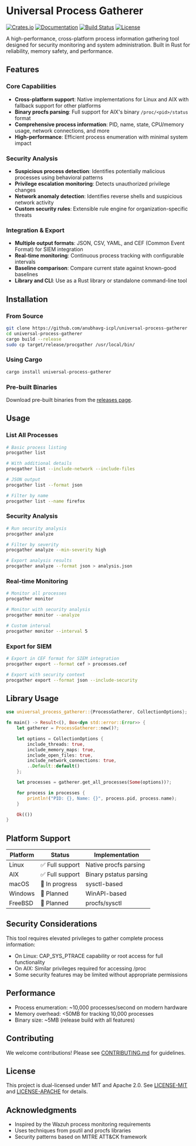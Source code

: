 # Universal Process Gatherer

[![Crates.io](https://img.shields.io/crates/v/universal-process-gatherer.svg)](https://crates.io/crates/universal-process-gatherer)
[![Documentation](https://docs.rs/universal-process-gatherer/badge.svg)](https://docs.rs/universal-process-gatherer)
[![Build Status](https://github.com/anubhavg-icpl/universal-process-gatherer/workflows/CI/badge.svg)](https://github.com/anubhavg-icpl/universal-process-gatherer/actions)
[![License](https://img.shields.io/badge/license-MIT%2FApache--2.0-blue.svg)](LICENSE-MIT)

A high-performance, cross-platform process information gathering tool designed for security monitoring and system administration. Built in Rust for reliability, memory safety, and performance.

## Features

### Core Capabilities
- **Cross-platform support**: Native implementations for Linux and AIX with fallback support for other platforms
- **Binary procfs parsing**: Full support for AIX's binary `/proc/<pid>/status` format
- **Comprehensive process information**: PID, name, state, CPU/memory usage, network connections, and more
- **High-performance**: Efficient process enumeration with minimal system impact

### Security Analysis
- **Suspicious process detection**: Identifies potentially malicious processes using behavioral patterns
- **Privilege escalation monitoring**: Detects unauthorized privilege changes
- **Network anomaly detection**: Identifies reverse shells and suspicious network activity
- **Custom security rules**: Extensible rule engine for organization-specific threats

### Integration & Export
- **Multiple output formats**: JSON, CSV, YAML, and CEF (Common Event Format) for SIEM integration
- **Real-time monitoring**: Continuous process tracking with configurable intervals
- **Baseline comparison**: Compare current state against known-good baselines
- **Library and CLI**: Use as a Rust library or standalone command-line tool

## Installation

### From Source
```bash
git clone https://github.com/anubhavg-icpl/universal-process-gatherer
cd universal-process-gatherer
cargo build --release
sudo cp target/release/procgather /usr/local/bin/
```

### Using Cargo
```bash
cargo install universal-process-gatherer
```

### Pre-built Binaries
Download pre-built binaries from the [releases page](https://github.com/anubhavg-icpl/universal-process-gatherer/releases).

## Usage

### List All Processes
```bash
# Basic process listing
procgather list

# With additional details
procgather list --include-network --include-files

# JSON output
procgather list --format json

# Filter by name
procgather list --name firefox
```

### Security Analysis
```bash
# Run security analysis
procgather analyze

# Filter by severity
procgather analyze --min-severity high

# Export analysis results
procgather analyze --format json > analysis.json
```

### Real-time Monitoring
```bash
# Monitor all processes
procgather monitor

# Monitor with security analysis
procgather monitor --analyze

# Custom interval
procgather monitor --interval 5
```

### Export for SIEM
```bash
# Export in CEF format for SIEM integration
procgather export --format cef > processes.cef

# Export with security context
procgather export --format json --include-security
```

## Library Usage

```rust
use universal_process_gatherer::{ProcessGatherer, CollectionOptions};

fn main() -> Result<(), Box<dyn std::error::Error>> {
    let gatherer = ProcessGatherer::new()?;

    let options = CollectionOptions {
        include_threads: true,
        include_memory_maps: true,
        include_open_files: true,
        include_network_connections: true,
        ..Default::default()
    };

    let processes = gatherer.get_all_processes(Some(options))?;

    for process in processes {
        println!("PID: {}, Name: {}", process.pid, process.name);
    }

    Ok(())
}
```

## Platform Support

| Platform | Status | Implementation |
|----------|--------|----------------|
| Linux | ✅ Full support | Native procfs parsing |
| AIX | ✅ Full support | Binary pstatus parsing |
| macOS | 🚧 In progress | sysctl-based |
| Windows | 🚧 Planned | WinAPI-based |
| FreeBSD | 🚧 Planned | procfs/sysctl |

## Security Considerations

This tool requires elevated privileges to gather complete process information:
- On Linux: CAP_SYS_PTRACE capability or root access for full functionality
- On AIX: Similar privileges required for accessing /proc
- Some security features may be limited without appropriate permissions

## Performance

- Process enumeration: ~10,000 processes/second on modern hardware
- Memory overhead: <50MB for tracking 10,000 processes
- Binary size: ~5MB (release build with all features)

## Contributing

We welcome contributions! Please see [CONTRIBUTING.md](CONTRIBUTING.md) for guidelines.

## License

This project is dual-licensed under MIT and Apache 2.0. See [LICENSE-MIT](LICENSE-MIT) and [LICENSE-APACHE](LICENSE-APACHE) for details.

## Acknowledgments

- Inspired by the Wazuh process monitoring requirements
- Uses techniques from psutil and procfs libraries
- Security patterns based on MITRE ATT&CK framework
